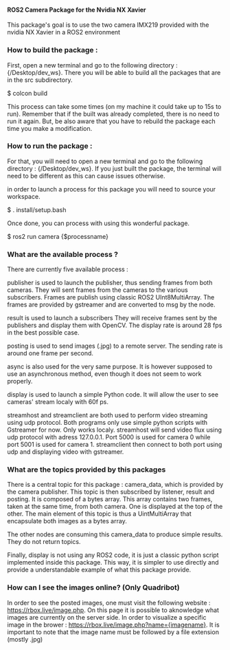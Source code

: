 #### ROS2 Camera Package for the Nvidia NX Xavier

This package's goal is to use the two camera IMX219 provided with the nvidia NX Xavier in a ROS2 environment

### How to build the package :

First, open a new terminal and go to the following directory : {/Desktop/dev_ws}.
There you will be able to build all the packages that are in the src subdirectory.

$ colcon build

This process can take some times (on my machine it could take up to 15s to run).
Remember that if the built was already completed, there is no need to run it again.
But, be also aware that you have to rebuild the package each time you make a modification.

### How to run the package :

For that, you will need to open a new terminal and go to the following directory : {/Desktop/dev_ws}.
If you just built the package, the terminal will need to be different as this can cause issues otherwise.

in order to launch a process for this package you will need to source your workspace.

$ . install/setup.bash

Once done, you can process with using this wonderful package.

$ ros2 run camera {$processname}

### What are the available process ?

There are currently five available process :

publisher is used to launch the publisher, thus sending frames from both cameras.
They will sent frames from the cameras to the various subscribers.
Frames are publish using classic ROS2 UInt8MultiArray.
The frames are provided by gstreamer and are converted to msg by the node.

result is used to launch a subscribers
They will receive frames sent by the publishers and display them with OpenCV.
The display rate is around 28 fps in the best possible case.

posting is used to send images (.jpg) to a remote server.
The sending rate is around one frame per second.

async is also used for the very same purpose.
It is however supposed to use an asynchronous method, even though it does not seem to work properly.

display is used to launch a simple Python code.
It will allow the user to see cameras' stream localy with 60f ps.

streamhost and streamclient are both used to perform video streaming using udp protocol.
Both programs only use simple python scripts with Gstreamer for now. Only works localy.
streamhost will send video flux using udp protocol with adress 127.0.0.1.
Port 5000 is used for camera 0 while port 5001 is used for camera 1.
streamclient then connect to both port using udp and displaying video with gstreamer.

### What are the topics provided by this packages

There is a central topic for this package : camera_data, which is provided by the camera publisher.
This topic is then subscribed by listener, result and posting. It is composed of a bytes array.
This array contains two frames, taken at the same time, from both camera. One is displayed at the top of the other.
The main element of this topic is thus a UintMultiArray that encapsulate both images as a bytes array.

The other nodes are consuming this camera_data to produce simple results. They do not return topics.

Finally, display is not using any ROS2 code, it is just a classic python script implemented inside this package.
This way, it is simpler to use directly and provide a understandable example of what this package provide.

### How can I see the images online? (Only Quadribot)

In order to see the posted images, one must visit the following website : https://rbox.live/image.php.
On this page it is possible to aknowledge what images are currently on the server side.
In order to visualize a specific image in the brower : https://rbox.live/image.php?name={imagename}.
It is important to note that the image name must be followed by a file extension (mostly .jpg)